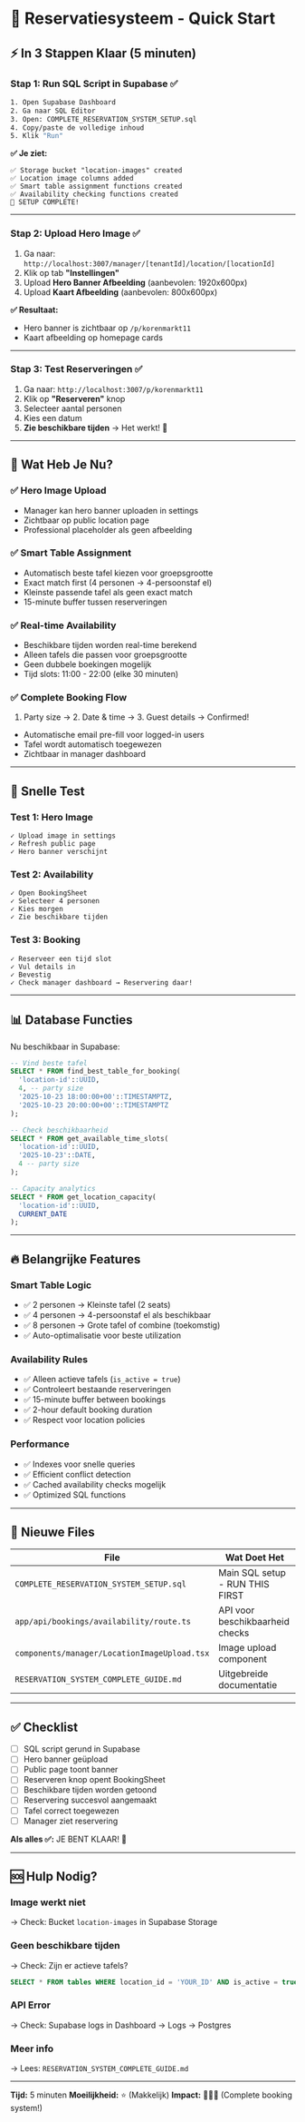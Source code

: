 # 🚀 Reservatiesysteem - Quick Start

## ⚡ In 3 Stappen Klaar (5 minuten)

### Stap 1: Run SQL Script in Supabase ✅

```bash
1. Open Supabase Dashboard
2. Ga naar SQL Editor
3. Open: COMPLETE_RESERVATION_SYSTEM_SETUP.sql
4. Copy/paste de volledige inhoud
5. Klik "Run"
```

**✅ Je ziet:**
```
✅ Storage bucket "location-images" created
✅ Location image columns added
✅ Smart table assignment functions created
✅ Availability checking functions created
🎉 SETUP COMPLETE!
```

---

### Stap 2: Upload Hero Image ✅

1. Ga naar: `http://localhost:3007/manager/[tenantId]/location/[locationId]`
2. Klik op tab **"Instellingen"**
3. Upload **Hero Banner Afbeelding** (aanbevolen: 1920x600px)
4. Upload **Kaart Afbeelding** (aanbevolen: 800x600px)

**✅ Resultaat:**
- Hero banner is zichtbaar op `/p/korenmarkt11`
- Kaart afbeelding op homepage cards

---

### Stap 3: Test Reserveringen ✅

1. Ga naar: `http://localhost:3007/p/korenmarkt11`
2. Klik op **"Reserveren"** knop
3. Selecteer aantal personen
4. Kies een datum
5. **Zie beschikbare tijden** → Het werkt! 🎉

---

## 🎯 Wat Heb Je Nu?

### ✅ Hero Image Upload
- Manager kan hero banner uploaden in settings
- Zichtbaar op public location page
- Professional placeholder als geen afbeelding

### ✅ Smart Table Assignment
- Automatisch beste tafel kiezen voor groepsgrootte
- Exact match first (4 personen → 4-persoonstaf el)
- Kleinste passende tafel als geen exact match
- 15-minute buffer tussen reserveringen

### ✅ Real-time Availability
- Beschikbare tijden worden real-time berekend
- Alleen tafels die passen voor groepsgrootte
- Geen dubbele boekingen mogelijk
- Tijd slots: 11:00 - 22:00 (elke 30 minuten)

### ✅ Complete Booking Flow
1. Party size → 2. Date & time → 3. Guest details → Confirmed!
- Automatische email pre-fill voor logged-in users
- Tafel wordt automatisch toegewezen
- Zichtbaar in manager dashboard

---

## 🧪 Snelle Test

### Test 1: Hero Image
```
✓ Upload image in settings
✓ Refresh public page
✓ Hero banner verschijnt
```

### Test 2: Availability
```
✓ Open BookingSheet
✓ Selecteer 4 personen
✓ Kies morgen
✓ Zie beschikbare tijden
```

### Test 3: Booking
```
✓ Reserveer een tijd slot
✓ Vul details in
✓ Bevestig
✓ Check manager dashboard → Reservering daar!
```

---

## 📊 Database Functies

Nu beschikbaar in Supabase:

```sql
-- Vind beste tafel
SELECT * FROM find_best_table_for_booking(
  'location-id'::UUID,
  4, -- party size
  '2025-10-23 18:00:00+00'::TIMESTAMPTZ,
  '2025-10-23 20:00:00+00'::TIMESTAMPTZ
);

-- Check beschikbaarheid
SELECT * FROM get_available_time_slots(
  'location-id'::UUID,
  '2025-10-23'::DATE,
  4 -- party size
);

-- Capacity analytics
SELECT * FROM get_location_capacity(
  'location-id'::UUID,
  CURRENT_DATE
);
```

---

## 🔥 Belangrijke Features

### Smart Table Logic
- ✅ 2 personen → Kleinste tafel (2 seats)
- ✅ 4 personen → 4-persoonstaf el als beschikbaar
- ✅ 8 personen → Grote tafel of combine (toekomstig)
- ✅ Auto-optimalisatie voor beste utilization

### Availability Rules
- ✅ Alleen actieve tafels (`is_active = true`)
- ✅ Controleert bestaande reserveringen
- ✅ 15-minute buffer between bookings
- ✅ 2-hour default booking duration
- ✅ Respect voor location policies

### Performance
- ✅ Indexes voor snelle queries
- ✅ Efficient conflict detection
- ✅ Cached availability checks mogelijk
- ✅ Optimized SQL functions

---

## 📁 Nieuwe Files

| File | Wat Doet Het |
|------|--------------|
| `COMPLETE_RESERVATION_SYSTEM_SETUP.sql` | Main SQL setup - RUN THIS FIRST |
| `app/api/bookings/availability/route.ts` | API voor beschikbaarheid checks |
| `components/manager/LocationImageUpload.tsx` | Image upload component |
| `RESERVATION_SYSTEM_COMPLETE_GUIDE.md` | Uitgebreide documentatie |

---

## ✅ Checklist

- [ ] SQL script gerund in Supabase
- [ ] Hero banner geüpload
- [ ] Public page toont banner
- [ ] Reserveren knop opent BookingSheet
- [ ] Beschikbare tijden worden getoond
- [ ] Reservering succesvol aangemaakt
- [ ] Tafel correct toegewezen
- [ ] Manager ziet reservering

**Als alles ✅:** JE BENT KLAAR! 🎉

---

## 🆘 Hulp Nodig?

### Image werkt niet
→ Check: Bucket `location-images` in Supabase Storage

### Geen beschikbare tijden
→ Check: Zijn er actieve tafels?
```sql
SELECT * FROM tables WHERE location_id = 'YOUR_ID' AND is_active = true;
```

### API Error
→ Check: Supabase logs in Dashboard → Logs → Postgres

### Meer info
→ Lees: `RESERVATION_SYSTEM_COMPLETE_GUIDE.md`

---

**Tijd:** 5 minuten
**Moeilijkheid:** ⭐ (Makkelijk)
**Impact:** 🚀🚀🚀 (Complete booking system!)

